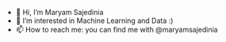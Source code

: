 - 👋 Hi, I’m Maryam Sajedinia
- 👀 I’m interested in Machine Learning and Data :)
- 📫 How to reach me: you can find me with @maryamsajedinia

<!---
maryamsajedi/maryamsajedi is a ✨ special ✨ repository because its `README.md` (this file) appears on your GitHub profile.
You can click the Preview link to take a look at your changes.
--->
